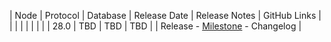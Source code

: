 | Node | Protocol | Database | Release Date | Release Notes | GitHub Links |
|      |          |          |              |               |              |
| 28.0 | TBD      | TBD      | TBD          |               | Release - [Milestone](https://github.com/nanocurrency/nano-node/milestone/34) - Changelog |
